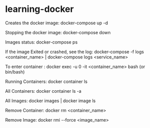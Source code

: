 # learning-docker

Creates the docker image: docker-compose up -d

Stopping the docker image: docker-compose down

Images status: docker-compose ps

If the image Exited or crashed, see the log: docker-compose -f logs <container_name>  |  docker-compose logs <service_name>

To enter container : docker exec -u 0 -it <container_name> bash (or bin/bash)

Running Containers: docker container ls

All Containers: docker container ls -a

All Images: docker images  |  docker image ls

Remove Container: docker rm <container_name>

Remove Image: docker rmi --force <image_name>
